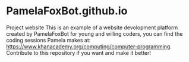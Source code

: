 # PamelaFoxBot.github.io
Project website
This is an example of a website devolopment platform created by PamelaFoxBot for young and willing coders, you can find the coding sessions Pamela makes at: https://www.khanacademy.org/computing/computer-programming.
Contribute to this repository if you want and make it better!
